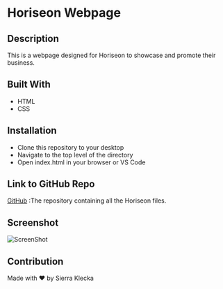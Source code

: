 # Horiseon Webpage

## Description

This is a webpage designed for Horiseon to showcase and promote their business.

## Built With
* HTML
* CSS

## Installation
* Clone this repository to your desktop
* Navigate to the top level of the directory
* Open index.html in your browser or VS Code

## Link to GitHub Repo

[GitHub](https://sklecka.github.io/horiseon_webpage/) :The repository containing all the Horiseon files.

## Screenshot

![ScreenShot](./assets/images/fireshot-capture.png)

## Contribution

Made with ❤️ by Sierra Klecka